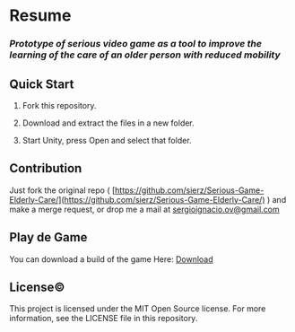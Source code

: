 # Resume

### *Prototype of serious video game as a tool to improve the learning of the care of an older person with reduced mobility*

## Quick Start

1. Fork this repository. 

2. Download and extract the files in a new folder. 

3. Start Unity, press Open and select that folder.

## Contribution

Just fork the original repo ( [https://github.com/sierz/Serious-Game-Elderly-Care/](https://github.com/sierz/Serious-Game-Elderly-Care/) ) and make a merge request, or drop me a mail at [sergioignacio.ov@gmail.com](mailto:sergioignacio.ov@gmail.com)

## Play de Game

You can download a build of the game Here: [Download](https://mega.nz/#!e5U2XDJI!YIhE0YIpVX63-P1VdOKcoKY1ypf7ffx16t4RNC6R8zY) 

## License©️

This project is licensed under the MIT Open Source license. For more information, see the LICENSE file in this repository.
